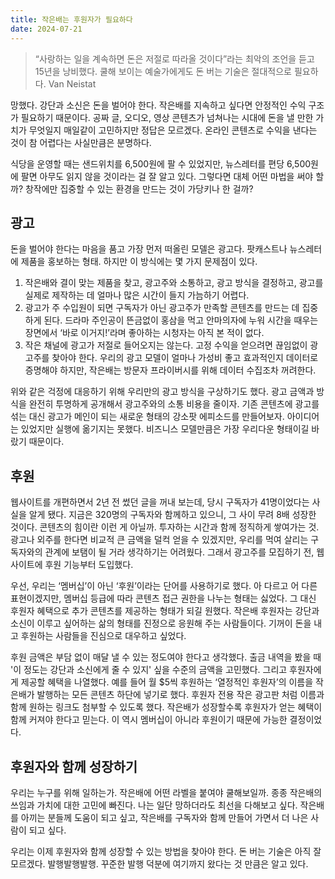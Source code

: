 ```yaml
---
title: 작은배는 후원자가 필요하다
date: 2024-07-21
---
```


> “사랑하는 일을 계속하면 돈은 저절로 따라올 것이다”라는 최악의 조언을 듣고 15년을 낭비했다. 쿨해 보이는 예술가에게도 돈 버는 기술은 절대적으로 필요하다. Van Neistat

망했다. 강단과 소신은 돈을 벌어야 한다. 작은배를 지속하고 싶다면 안정적인 수익 구조가 필요하기 때문이다.
공짜 글, 오디오, 영상 콘텐츠가 넘쳐나는 시대에 돈을 낼 만한 가치가 무엇일지 매일같이 고민하지만 정답은 모르겠다. 온라인 콘텐츠로 수익을 낸다는 것이 참 어렵다는 사실만큼은 분명하다.

식당을 운영할 때는 샌드위치를 6,500원에 팔 수 있었지만, 뉴스레터를 편당 6,500원에 팔면 아무도 읽지 않을 것이라는 걸 잘 알고 있다. 그렇다면 대체 어떤 마법을 써야 할까? 창작에만 집중할 수 있는 환경을 만드는 것이 가당키나 한 걸까?

## 광고
돈을 벌어야 한다는 마음을 품고 가장 먼저 떠올린 모델은 광고다. 팟캐스트나 뉴스레터에 제품을 홍보하는 형태. 하지만 이 방식에는 몇 가지 문제점이 있다.

1. 작은배와 결이 맞는 제품을 찾고, 광고주와 소통하고, 광고 방식을 결정하고, 광고를 실제로 제작하는 데 얼마나 많은 시간이 들지 가늠하기 어렵다.
2. 광고가 주 수입원이 되면 구독자가 아닌 광고주가 만족할 콘텐츠를 만드는 데 집중하게 된다. 드라마 주인공이 뜬금없이 홍삼을 먹고 안마의자에 누워 시간을 때우는 장면에서 ‘바로 이거지!’라며 좋아하는 시청자는 아직 본 적이 없다.
3. 작은 채널에 광고가 저절로 들어오지는 않는다. 고정 수익을 얻으려면 끊임없이 광고주를 찾아야 한다. 우리의 광고 모델이 얼마나 가성비 좋고 효과적인지 데이터로 증명해야 하지만, 작은배는 방문자 프라이버시를 위해 데이터 수집조차 꺼려한다.

위와 같은 걱정에 대응하기 위해 우리만의 광고 방식을 구상하기도 했다. 광고 금액과 방식을 완전히 투명하게 공개해서 광고주와의 소통 비용을 줄이자. 기존 콘텐츠에 광고를 섞는 대신 광고가 메인이 되는 새로운 형태의 강소팟 에피소드를 만들어보자. 아이디어는 있었지만 실행에 옮기지는 못했다. 비즈니스 모델만큼은 가장 우리다운 형태이길 바랐기 때문이다.

## 후원
웹사이트를 개편하면서 2년 전 썼던 글을 꺼내 보는데, 당시 구독자가 41명이었다는 사실을 알게 됐다. 지금은 320명의 구독자와 함께하고 있으니, 그 사이 무려 8배 성장한 것이다. 콘텐츠의 힘이란 이런 게 아닐까. 투자하는 시간과 함께 정직하게 쌓여가는 것. 광고나 외주를 한다면 비교적 큰 금액을 덜컥 얻을 수 있겠지만, 우리를 먹여 살리는 구독자와의 관계에 보탬이 될 거라 생각하기는 어려웠다. 그래서 광고주를 모집하기 전, 웹사이트에 후원 기능부터 도입했다.

우선, 우리는 ‘멤버십’이 아닌 ‘후원’이라는 단어를 사용하기로 했다. 아 다르고 어 다른 표현이겠지만, 멤버십 등급에 따라 콘텐츠 접근 권한을 나누는 형태는 싫었다. 그 대신 후원자 혜택으로 추가 콘텐츠를 제공하는 형태가 되길 원했다. 작은배 후원자는 강단과 소신이 이루고 싶어하는 삶의 형태를 진정으로 응원해 주는 사람들이다. 기꺼이 돈을 내고 후원하는 사람들을 진심으로 대우하고 싶었다.

후원 금액은 부담 없이 매달 낼 수 있는 정도여야 한다고 생각했다. 출금 내역을 봤을 때 '이 정도는 강단과 소신에게 줄 수 있지' 싶을 수준의 금액을 고민했다. 그리고 후원자에게 제공할 혜택을 나열했다. 예를 들어 월 $5씩 후원하는 ‘열정적인 후원자’의 이름을 작은배가 발행하는 모든 콘텐츠 하단에 넣기로 했다. 후원자 전용 작은 광고판 처럼 이름과 함께 원하는 링크도 첨부할 수 있도록 했다. 작은배가 성장할수록 후원자가 얻는 혜택이 함께 커져야 한다고 믿는다. 이 역시 멤버십이 아니라 후원이기 때문에 가능한 결정이었다.

## 후원자와 함께 성장하기
우리는 누구를 위해 일하는가. 작은배에 어떤 라벨을 붙여야 쿨해보일까. 종종 작은배의 쓰임과 가치에 대한 고민에 빠진다. 나는 일단 망하더라도 최선을 다해보고 싶다. 작은배를 아끼는 분들께 도움이 되고 싶고, 작은배를 구독자와 함께 만들어 가면서 더 나은 사람이 되고 싶다. 

우리는 이제 후원자와 함께 성장할 수 있는 방법을 찾아야 한다. 돈 버는 기술은 아직 잘 모르겠다. 발행발행발행. 꾸준한 발행 덕분에 여기까지 왔다는 것 만큼은 알고 있다.